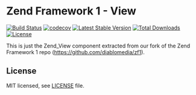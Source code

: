 Zend Framework 1 - View
============================
[![Build Status](https://travis-ci.com/diablomedia/zf1-view.svg?branch=master)](https://travis-ci.com/diablomedia/zf1-view)
[![codecov](https://codecov.io/gh/diablomedia/zf1-view/branch/master/graph/badge.svg)](https://codecov.io/gh/diablomedia/zf1-view)
[![Latest Stable Version](https://poser.pugx.org/diablomedia/zendframework1-view/v/stable)](https://packagist.org/packages/diablomedia/zendframework1-view)
[![Total Downloads](https://poser.pugx.org/diablomedia/zendframework1-view/downloads)](https://packagist.org/packages/diablomedia/zendframework1-view)
[![License](https://poser.pugx.org/diablomedia/zendframework1-view/license)](https://packagist.org/packages/diablomedia/zendframework1-view)

This is just the Zend_View component extracted from our fork of the Zend Framework 1 repo (https://github.com/diablomedia/zf1).

## License

MIT licensed, see [LICENSE](./LICENSE) file.
